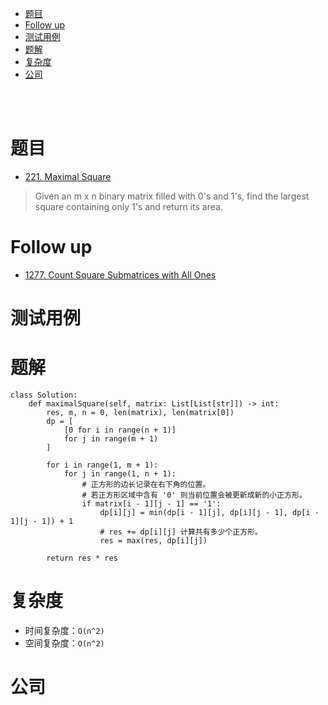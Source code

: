 - [题目](#题目)
- [Follow up](#follow-up)
- [测试用例](#测试用例)
- [题解](#题解)
- [复杂度](#复杂度)
- [公司](#公司)

</br></br>

# 题目
- [221. Maximal Square](https://leetcode.com/problems/maximal-square/)
> Given an m x n binary matrix filled with 0's and 1's, find the largest square containing only 1's and return its area.

# Follow up
- [1277. Count Square Submatrices with All Ones](https://leetcode.com/problems/count-square-submatrices-with-all-ones/description/)

# 测试用例

# 题解
```
class Solution:
    def maximalSquare(self, matrix: List[List[str]]) -> int:
        res, m, n = 0, len(matrix), len(matrix[0])
        dp = [
            [0 for i in range(n + 1)]
            for j in range(m + 1)
        ]

        for i in range(1, m + 1):
            for j in range(1, n + 1):
                # 正方形的边长记录在右下角的位置。
                # 若正方形区域中含有 '0' 则当前位置会被更新成新的小正方形。
                if matrix[i - 1][j - 1] == '1':
                    dp[i][j] = min(dp[i - 1][j], dp[i][j - 1], dp[i - 1][j - 1]) + 1
                    # res += dp[i][j] 计算共有多少个正方形。
                    res = max(res, dp[i][j])

        return res * res
```

# 复杂度
- 时间复杂度：`O(n^2)`
- 空间复杂度：`O(n^2)`

# 公司